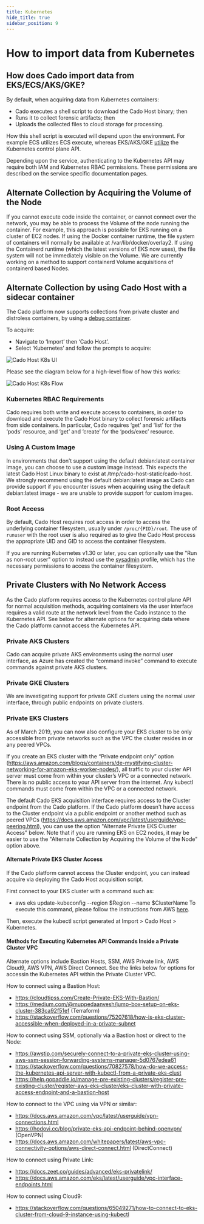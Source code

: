 ```yaml
---
title: Kubernetes
hide_title: true
sidebar_position: 9
---
```

# How to import data from Kubernetes

## How does Cado import data from EKS/ECS/AKS/GKE?
By default, when acquiring data from Kubernetes containers:
- Cado executes a shell script to download the Cado Host binary; then
- Runs it to collect forensic artifacts; then
- Uploads the collected files to cloud storage for processing.

How this shell script is executed will depend upon the environment.
For example ECS utilizes ECS execute, whereas EKS/AKS/GKE [utilize](https://www.cadosecurity.com/how-we-sped-up-acquiring-forensic-data-from-aws-kubernetes-and-azure-kubernetes-services-by-10-times/) the Kubernetes control plane API.

Depending upon the service, authenticating to the Kubernetes API may require both IAM and Kubernetes RBAC permissions.
These permissions are described on the service specific documentation pages.

## Alternate Collection by Acquiring the Volume of the Node
If you cannot execute code inside the container, or cannot connect over the network, you may be able to process the Volume of the node running the container.
For example, this approach is possible for EKS running on a cluster of EC2 nodes.
If using the Docker container runtime, the file system of containers will normally be available at /var/lib/docker/overlay2.
If using the Containerd runtime (which the latest versions of EKS now uses), the file system will not be immediately visible on the Volume.
We are currently working on a method to support containerd Volume acquisitions of containerd based Nodes.

## Alternate Collection by using Cado Host with a sidecar container
The Cado platform now supports collections from private cluster and distroless containers, by using a [debug container](https://kubernetes.io/docs/reference/kubectl/generated/kubectl_debug/).

To acquire:
- Navigate to ‘Import’ then ‘Cado Host’.
- Select ‘Kubernetes’ and follow the prompts to acquire:

![Cado Host K8s UI](/img/cado-host-k8s.png)

Please see the diagram below for a high-level flow of how this works:

![Cado Host K8s Flow](/img/kubernetes-flow.png)

### Kubernetes RBAC Requirements
Cado requires both write and execute access to containers, in order to download and execute the Cado Host binary to collect forensic artifacts from side containers. 
In particular, Cado requires ‘get’ and ‘list’ for the ‘pods’ resource, and ‘get’ and ‘create’ for the ‘pods/exec’ resource.

### Using A Custom Image
In environments that don’t support using the default debian:latest container image, you can choose to use a custom image instead. This expects the latest Cado Host Linux binary to exist at /tmp/cado-host-static/cado-host.
We strongly recommend using the default debian:latest image as Cado can provide support if you encounter issues when acquiring using the default debian:latest image - we are unable to provide support for custom images.

### Root Access
By default, Cado Host requires root access in order to access the underlying container filesystem, usually under `/proc/{PID}/root`. The use of `runuser` with the root user is also required as to give the Cado Host process the appropriate UID and GID to access the container filesystem.

If you are running Kubernetes v1.30 or later, you can optionally use the "Run as non-root user" option to instead use the [sysadmin](https://kubernetes.io/docs/tasks/debug/debug-application/debug-running-pod/) profile, which has the necessary permissions to access the container filesystem.

## Private Clusters with No Network Access
As the Cado platform requires access to the Kubernetes control plane API for normal acquisition methods, acquiring containers via the user interface requires a valid route at the network level from the Cado instance to the Kubernetes API.
See below for alternate options for acquiring data where the Cado platform cannot access the Kubernetes API.


### Private AKS Clusters
Cado can acquire private AKS environments using the normal user interface, as Azure has created the “command invoke” command to execute commands against private AKS clusters.

### Private GKE Clusters
We are investigating support for private GKE clusters using the normal user interface, through public endpoints on private clusters.

### Private EKS Clusters
As of March 2019, you can now also configure your EKS cluster to be only accessible from private networks such as the VPC the cluster resides in or any peered VPCs.

If you create an EKS cluster with the “Private endpoint only” option (https://aws.amazon.com/blogs/containers/de-mystifying-cluster-networking-for-amazon-eks-worker-nodes/), all traffic to your cluster API server must come from within your cluster’s VPC or a connected network.
There is no public access to your API server from the internet.
Any kubectl commands must come from within the VPC or a connected network.

The default Cado EKS acquisition interface requires access to the Cluster endpoint from the Cado platform.
If the Cado platform doesn't have access to the Cluster endpoint via a public endpoint or another method such as peered VPCs (https://docs.aws.amazon.com/vpc/latest/userguide/vpc-peering.html), you can use the option "Alternate Private EKS Cluster Access" below.
Note that if you are running EKS on EC2 nodes, it may be easier to use the "Alternate Collection by Acquiring the Volume of the Node" option above.

#### Alternate Private EKS Cluster Access
If the Cado platform cannot access the Cluster endpoint, you can instead acquire via deploying the Cado Host acquisition script.

First connect to your EKS cluster with a command such as:
- aws eks update-kubeconfig --region $Region --name $ClusterName
To execute this command, please follow the instructions from AWS [here](https://docs.aws.amazon.com/eks/latest/userguide/install-kubectl.html).

Then, execute the kubectl script generated at Import > Cado Host > Kubernetes.

#### Methods for Executing Kubernetes API Commands Inside a Private Cluster VPC
Alternate options include Bastion Hosts, SSM, AWS Private link, AWS Cloud9, AWS VPN, AWS Direct Connect.
See the links below for options for accessin the Kubernetes API within the Private Cluster VPC.

How to connect using a Bastion Host:
- https://cloudtipss.com/Create-Private-EKS-With-Bastion/
- https://medium.com/@muppedaanvesh/jump-box-setup-on-eks-cluster-383ca92f51ef (Terraform)
- https://stackoverflow.com/questions/75207618/how-is-eks-cluster-accessible-when-deployed-in-a-private-subnet

How to connect using SSM, optionally via a Bastion host or direct to the Node:
- https://awstip.com/securely-connect-to-a-private-eks-cluster-using-aws-ssm-session-forwarding-systems-manager-5d0767edea61 
- https://stackoverflow.com/questions/70827578/how-do-we-access-the-kubernetes-api-server-with-kubectl-from-a-private-eks-clust
- https://help.gopaddle.io/manage-pre-existing-clusters/register-pre-existing-cluster/register-aws-eks-cluster/eks-cluster-with-private-access-endpoint-and-a-bastion-host

How to connect to the VPC using via VPN or similar:
- https://docs.aws.amazon.com/vpc/latest/userguide/vpn-connections.html
- https://hodovi.cc/blog/private-eks-api-endpoint-behind-openvpn/ (OpenVPN)
- https://docs.aws.amazon.com/whitepapers/latest/aws-vpc-connectivity-options/aws-direct-connect.html (DirectConnect)

How to connect using Private Link:
- https://docs.zeet.co/guides/advanced/eks-privatelink/
- https://docs.aws.amazon.com/eks/latest/userguide/vpc-interface-endpoints.html

How to connect using Cloud9:
- https://stackoverflow.com/questions/65049271/how-to-connect-to-eks-cluster-from-cloud-9-instance-using-kubectl

